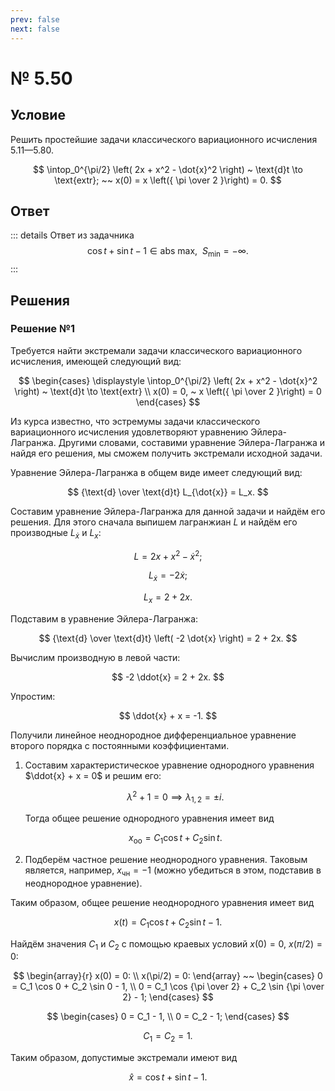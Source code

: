 ```yaml
---
prev: false
next: false
---
```


# № 5.50

## Условие

Решить простейшие задачи классического вариационного исчисления 5.11—5.80.

$$
\intop_0^{\pi/2} \left(
    2x + x^2 - \dot{x}^2
\right) ~ \text{d}t \to \text{extr};
~~
x(0) = x \left({ \pi \over 2 }\right) = 0.
$$

## Ответ

::: details Ответ из задачника
$$
\cos t + \sin t - 1 \in \text{abs max}, ~ ~ S_\min = -\infty.
$$
:::

## Решения

### Решение №1

Требуется найти экстремали задачи классического вариационного исчисления, имеющей следующий вид:

$$
\begin{cases}
\displaystyle \intop_0^{\pi/2} \left(
    2x + x^2 - \dot{x}^2
\right) ~ \text{d}t \to \text{extr} \\
x(0) = 0, ~ x \left({ \pi \over 2 }\right) = 0
\end{cases}
$$

Из курса известно, что эстремумы задачи классического вариационного исчисления удовлетворяют уравнению Эйлера-Лагранжа. Другими словами, составими уравнение Эйлера-Лагранжа и найдя его решения, мы сможем получить экстремали исходной задачи.

Уравнение Эйлера-Лагранжа в общем виде имеет следующий вид:

$$
{\text{d} \over \text{d}t} L_{\dot{x}} = L_x.
$$

Составим уравнение Эйлера-Лагранжа для данной задачи и найдём его решения. Для этого сначала выпишем лагранжиан $L$ и найдём его производные $L_{\dot{x}}$ и $L_x$:

$$
L = 2x + x^2 - \dot{x}^2;
$$

$$
L_{\dot{x}} = -2 \dot{x};
$$

$$
L_x = 2 + 2x.
$$

Подставим в уравнение Эйлера-Лагранжа:

$$
{\text{d} \over \text{d}t} \left( -2 \dot{x} \right) = 2 + 2x.
$$

Вычислим производную в левой части:

$$
-2 \ddot{x} = 2 + 2x.
$$

Упростим:

$$
\ddot{x} + x = -1.
$$

Получили линейное неоднородное дифференциальное уравнение второго порядка с постоянными коэффициентами.

1. Составим характеристическое уравнение однородного уравнения $\ddot{x} + x = 0$ и решим его:
   
   $$
   \lambda^2 + 1 = 0
   \implies
   \lambda_{1,2} = \pm i.
   $$

   Тогда общее решение однородного уравнения имеет вид

   $$
   x_{\text{oo}} = C_1 \cos t + C_2 \sin t.
   $$

2. Подберём частное решение неоднородного уравнения. Таковым является, например, $x_{\text{чн}} = -1$ (можно убедиться в этом, подставив в неоднородное уравнение).

Таким образом, общее решение неоднородного уравнения имеет вид

$$
x(t) = C_1 \cos t + C_2 \sin t - 1.
$$

Найдём значения $C_1$ и $C_2$ с помощью краевых условий $x(0) = 0$, $x(\pi/2) = 0$:

$$
\begin{array}{r}
x(0) = 0: \\
x(\pi/2) = 0:
\end{array}
~~
\begin{cases}
0 = C_1 \cos 0 + C_2 \sin 0 - 1, \\
0 = C_1 \cos {\pi \over 2} + C_2 \sin {\pi \over 2} - 1;
\end{cases}
$$

$$
\begin{cases}
0 = C_1 - 1, \\
0 = C_2 - 1;
\end{cases}
$$

$$
C_1 = C_2 = 1.
$$

Таким образом, допустимые экстремали имеют вид

$$
\hat{x} = \cos t + \sin t - 1.
$$